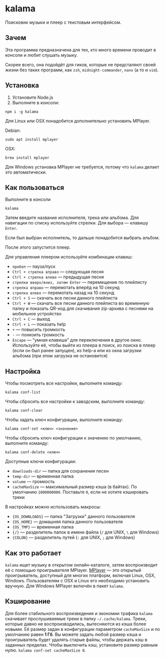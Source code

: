 # kalama

Поисковик музыки и плеер с текстовым интерфейсом.

## Зачем

Эта программа предназначена для тех, кто много времени проводит в консоли и любит слушать музыку.

Скорее всего, она подойдёт для гиков, которые не предсталяют своей жизни без таких программ, как `zsh`, `midnight-commander`, `nano` (а то и `vim`).

## Установка

1. Установите Node.js
2. Выполните в консоли:

```
npm i -g kalama
```

Для Linux или OSX понадобится дополнительно установить MPlayer.

Debian:

```
sudo apt install mplayer
```

OSX:

```
brew install mplayer
```

Для Windows установка MPlayer не требуется, потому что `kalama` делает это автоматически.

## Как пользоваться

Выполните в консоли

```
kalama
```

Затем введите название исполнителя, трека или альбома. Для навигации по списку используйте стрелки. Для выбора — клавишу `Enter`.

Если был выбран исполнитель, то дальше понадобится выбрать альбом.

После этого запустится плеер.

Для управления плеером используйте комбинации клавиш:

- `пробел` — пауза/пуск
- `Ctrl + стрелка вправо` — следующая песня
- `Ctrl + стрелка влево` — предыдущая песня
- `стрелки вверх/вниз, затем Enter` — перемещение по плейлисту
- `стрелка вправо` — перемотать вперёд на 10 секунд
- `стрелка влево` — перемотать назад на 10 секунд
- `Ctrl + S` — скачать все песни данного плейлиста
- `Ctrl + W` — скачать все песни данного плейлиста во временную папку и показать QR-код для скачивания zip-архива с песнями на мобильное устройство
- `Ctrl + C` — выход
- `Ctrl + L` — показать help
- `+` — повысить громкость
- `-` — понизить громкость
- `Escape` — "умная клавиша" для переключения в другое окно. Используйте её, чтобы выйти из плеера в поиск, из поиска в плеер (если он был ранее запущен), из help-а или из окна загрузки альбома (при этом загрузка не остановится)

## Настройка

Чтобы посмотреть все настройки, выполните команду:

```
kalama conf-list
```

Чтобы сбросить все настройки к заводским, выполните команду:

```
kalama conf-clear
```

Чтобы задать ключ конфигурации, выполните команду:

```
kalama conf-set <ключ> <значение>
```

Чтобы сбросить ключ конфигурации к значению по умолчанию, выполните команду:

```
kalama conf-delete <ключ>
```

Доступные ключи конфигурации:

- `downloads-dir` — папка для сохранения песен
- `temp-dir` — временная папка
- `volume` — громкость
- `cacheMaxSize` — максимальный размер кэша (в байтах). По умолчанию `1000000000`. Поставьте `0`, если не хотите кэшировать треки

В настройках можно использовать макросы:

- `{OS_DOWNLOADS}` — папка "Загрузки" данного пользователя
- `{OS_HOME}` — домашняя папка данного пользователя 
- `{OS_TMP}` — временная папка
- `{/}` — разделитель папок в имени файла (`/` для UNIX, `\` для Windows)
- `{COLON}` — разделитель путей (`:` для UNIX, `;` для Windows)

## Как это работает

`kalama` ищет музыку в открытом онлайн-каталоге, затем воспроизводит её с помощью проигрывателя MPlayer. [MPlayer](http://mplayerhq.hu/) — это открытый проигрыватель, доступный для многих платформ, включая Linux, OSX, Windows. Пользователям с OSX и Linux его необходимо установить вручную. Для Windows MPlayer включён в пакет `kalama`.

## Кэширование

Для более стабильного воспроизведения и экономии трафика `kalama` скачивает прослушиваемые треки в папку `~/.cache/kalama`. Треки, которые давно не воспроизводились, вытесняются из кэша более новыми. Её размер задан в конфигурации параметром `cacheMaxSize` и по умолчанию равен **1 Гб**. Вы можете задать любой размер кэша и проигрыватель будет удалять старые файлы, чтобы держать кэш в заданных пределах. Чтобы выключить кэш, установите размер равным нулю. `kalama conf-set cacheMaxSize 0`.